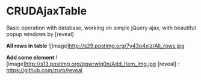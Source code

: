 # CRUDAjaxTable
Basic operation with database, working on simple jQuery ajax, with beautiful popup windows by [reveal]

<b>All rows in table</b>
![image]http://s29.postimg.org/7y43o4xlz/All_rows.jpg

<b>Add some element</b>
![image]http://s13.postimg.org/qqwrwig0n/Add_Item_Img.jpg
[reveal] : <https://github.com/zurb/reveal>

